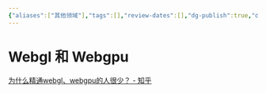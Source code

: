 ```yaml
---
{"aliases":["其他领域"],"tags":[],"review-dates":[],"dg-publish":true,"date-created":"2024-01-29-Mon, 2:51:42 pm","date-modified":"2024-01-29-Mon, 2:52:19 pm","permalink":"/programming/front-end/field/other field/","dgPassFrontmatter":true}
---
```



# Webgl 和 Webgpu

[为什么精通webgl、webgpu的人很少？ - 知乎](https://www.zhihu.com/question/401199542/answer/2604073601)
